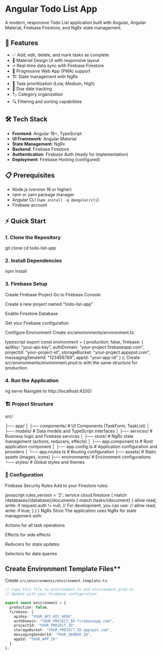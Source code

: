 # Angular Todo List App

A modern, responsive Todo List application built with Angular, Angular Material, Firebase Firestore, and NgRx state management.

## 🚀 Features

- ✅ Add, edit, delete, and mark tasks as complete
- 🎨 Material Design UI with responsive layout
- 🔥 Real-time data sync with Firebase Firestore
- 📱 Progressive Web App (PWA) support
- 🏗️ State management with NgRx
- 🎯 Task prioritization (Low, Medium, High)
- 📅 Due date tracking
- 🏷️ Category organization
- 🔍 Filtering and sorting capabilities

## 🛠️ Tech Stack

- **Frontend**: Angular 19+, TypeScript
- **UI Framework**: Angular Material
- **State Management**: NgRx
- **Backend**: Firebase Firestore
- **Authentication**: Firebase Auth (ready for implementation)
- **Deployment**: Firebase Hosting (configured)

## 📋 Prerequisites

- Node.js (version 18 or higher)
- npm or yarn package manager
- Angular CLI (`npm install -g @angular/cli`)
- Firebase account

## ⚡ Quick Start

### 1. Clone the Repository

git clone <your-repository-url>
cd todo-list-app

### 2. Install Dependencies

npm install

### 3. Firebase Setup

Create Firebase Project
Go to Firebase Console

Create a new project named "todo-list-app"

Enable Firestore Database

Get your Firebase configuration

Configure Environment
Create src/environments/environment.ts:

typescript
export const environment = {
  production: false,
  firebase: {
    apiKey: "your-api-key",
    authDomain: "your-project.firebaseapp.com",
    projectId: "your-project-id",
    storageBucket: "your-project.appspot.com",
    messagingSenderId: "123456789",
    appId: "your-app-id"
  }
};
Create src/environments/environment.prod.ts with the same structure for production.

### 4. Run the Application

ng serve
Navigate to http://localhost:4200/

### 🏗️ Project Structure


src/

├── app/
│ ├── components/ # UI Components (TaskForm, TaskList)
│ ├── models/ # Data models and TypeScript interfaces
│ ├── services/ # Business logic and Firebase services
│ ├── store/ # NgRx state management (actions, reducers, effects)
│ ├── app.component.ts # Root application component
│ ├── app.config.ts # Application configuration and providers
│ └── app.routes.ts # Routing configuration
├── assets/ # Static assets (images, icons)
├── environments/ # Environment configurations
└── styles/ # Global styles and themes

### 🔧 Configuration
Firebase Security Rules
Add to your Firestore rules:

javascript
rules_version = '2';
service cloud.firestore {
  match /databases/{database}/documents {
    match /tasks/{document} {
      allow read, write: if request.auth != null;
      // For development, you can use:
      // allow read, write: if true;
    }
  }
}
NgRx Store
The application uses NgRx for state management with:

Actions for all task operations

Effects for side effects

Reducers for state updates

Selectors for data queries


## Create Environment Template Files**

Create `src/environments/environment.template.ts`:
```typescript
// Copy this file to environment.ts and environment.prod.ts
// Update with your Firebase configuration

export const environment = {
  production: false,
  firebase: {
    apiKey: "YOUR_API_KEY_HERE",
    authDomain: "YOUR_PROJECT_ID.firebaseapp.com",
    projectId: "YOUR_PROJECT_ID",
    storageBucket: "YOUR_PROJECT_ID.appspot.com",
    messagingSenderId: "YOUR_SENDER_ID",
    appId: "YOUR_APP_ID"
  }
};

